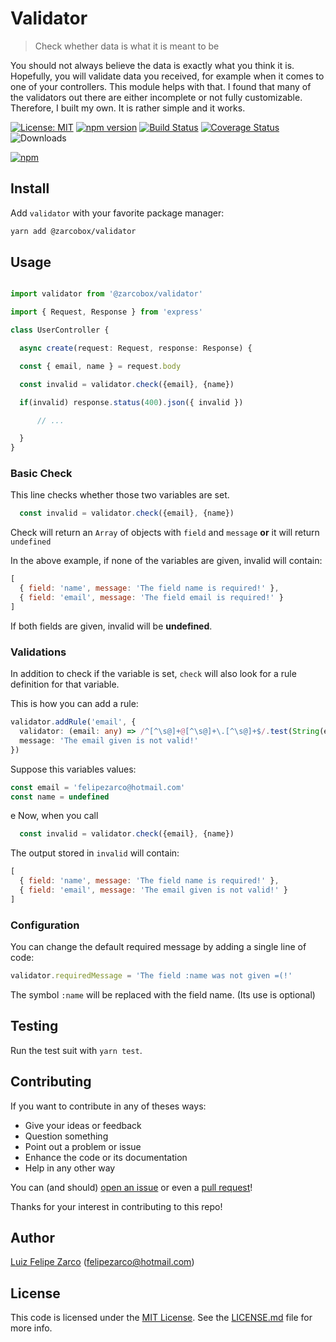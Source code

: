 # Validator

> Check whether data is what it is meant to be

You should not always believe the data is exactly what you think it is. Hopefully, you will validate data you received, for example when it comes to one of your controllers. This module helps with that. I found that many of the validators out there are either incomplete or not fully customizable. Therefore, I built my own. It is rather simple and it works.

[![License: MIT](https://img.shields.io/badge/License-MIT-blue.svg)](https://opensouvalidatore.org/licenses/MIT) [![npm version](https://badge.fury.io/js/%40zarcobox%2Fvalidator.svg)](https://badge.fury.io/js/%40zarcobox%2Fvalidator) [![Build Status](https://travis-ci.org/zarcobox/validator.svg?branch=master)](https://travis-ci.org/zarcobox/validator) [![Coverage Status](https://coveralls.io/repos/github/zarcobox/validator/badge.svg?branch=master)](https://coveralls.io/github/zarcobox/validator?branch=master)  ![Downloads](https://img.shields.io/npm/dw/validator)

[![npm](https://nodei.co/npm/@zarcobox/validator.png)](https://www.npmjs.com/package/@zarcobox/validator)

## Install

Add `validator` with your favorite package manager:

```bash
yarn add @zarcobox/validator
```

## Usage

```typescript

import validator from '@zarcobox/validator'

import { Request, Response } from 'express'

class UserController {

  async create(request: Request, response: Response) {

  const { email, name } = request.body

  const invalid = validator.check({email}, {name})

  if(invalid) response.status(400).json({ invalid })

      // ...

  }
}

```

### Basic Check

This line checks whether those two variables are set.

```javascript
  const invalid = validator.check({email}, {name})
```

Check will return an `Array` of objects with `field` and `message` **or** it will return `undefined`

In the above example, if none of the variables are given, invalid will contain:

```javascript
[
  { field: 'name', message: 'The field name is required!' },
  { field: 'email', message: 'The field email is required!' }
]
```

If both fields are given, invalid will be **undefined**.

### Validations

In addition to check if the variable is set, `check` will also look for a rule definition for that variable.

This is how you can add a rule:

```typescript
validator.addRule('email', {
  validator: (email: any) => /^[^\s@]+@[^\s@]+\.[^\s@]+$/.test(String(email)), 
  message: 'The email given is not valid!'
})
```

Suppose this variables values:

```javascript
const email = 'felipezarco@hotmail.com'
const name = undefined
```
e
Now, when you call

```javascript
  const invalid = validator.check({email}, {name})
```

The output stored in `invalid` will contain:

```javascript
[
  { field: 'name', message: 'The field name is required!' },
  { field: 'email', message: 'The email given is not valid!' }
]
```

### Configuration

You can change the default required message by adding a single line of code:

```javascript
validator.requiredMessage = 'The field :name was not given =(!'
```

The symbol `:name` will be replaced with the field name. (Its use is optional)

## Testing

Run the test suit with `yarn test`.

## Contributing

If you want to contribute in any of theses ways:

- Give your ideas or feedback
- Question something
- Point out a problem or issue
- Enhance the code or its documentation
- Help in any other way

You can (and should) [open an issue](https://github.com/zarcobox/validator/issues/new) or even a [pull request](https://github.com/zarcobox/validator/compare)!

Thanks for your interest in contributing to this repo!

## Author

[Luiz Felipe Zarco](https://github.com/felipezarco) (felipezarco@hotmail.com)

## License

This code is licensed under the [MIT License](https://github.com/zarcobox/validator/blob/master/LICENSE.md). See the [LICENSE.md](https://github.com/zarcobox/validator/blob/master/LICENSE.md) file for more info.
